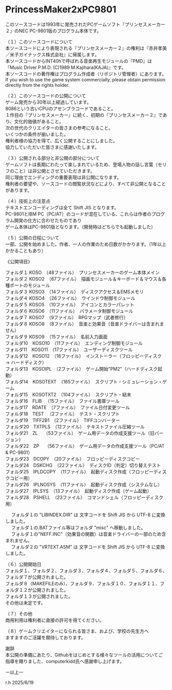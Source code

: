 # PrincessMaker2xPC9801
このソースコードは1993年に発売されたPCゲームソフト『プリンセスメーカー２』のNEC PC-9801版のプログラム本体です。  
  
（１）このソースコードについて  
本ソースコードにより表現される『プリンセスメーカー２』の権利は『赤井孝美／米子ガイナックス株式会社』に帰属します。  
本ソースコードからINT40hで呼ばれる音楽再生モジュールの『PMD』は『Music Driver P.M.D. (C)1989 M.Kajihara(KAJA)』です。  
本ソースコードの著作権はプログラム作成者（リポジトリ管理者）にあります。  
If you wish to use the game system commercially, please obtain permission directly from the rights holder.  

（２）このソースコードの公開について  
ゲーム発売から30年以上経過しています。  
8086という古いCPUのアセンブラコードであること。  
１作目の『プリンセスメーカー』に続く、初期の『プリンセスメーカー２』であり、文化的価値があること。  
次の世代のクリエイターの皆さまの参考になること。  
いくつかの条件が揃いました。  
権利者様の協力を得て、広く公開することにしました。  
協力していただいた皆さまに感謝いたします。  
  
（３）公開される部分と非公開の部分について  
ゲームソフトは長期にわたって楽しまれているため、登場人物の話し言葉（セリフのこと）は非公開とさせていただきます。  
同じ理由でエンディングの重要表現は非公開になります。  
権利者の要望や、ソースコードの閲覧状況などにより、すべて非公開となることがあります。  
  
（４）技術上の注意点  
テキストエンコーディングは全て Shift JIS となります。  
PC-9801とIBM PC（PC/AT）のコードが混在している、これらは作者のプログラム開発の仕方に合わせたものであり  
ゲーム本体はPC-9801版となります。（開発時はどちらでも起動しました）  
  
（５）公開の日程について  
一部、公開を始めました。作者、一人の作業のため日数がかかります。（1年以上かかることもあり）  
  
《公開項目》  
  
フォルダ１  KOSO　（48ファイル）　プリンセスメーカーのゲーム本体メイン  
フォルダ２  KOSO2　（67ファイル）　描画モジュール＆キーボード＆マウス＆各種ポートのモジュール  
フォルダ３  KOSO3　（14ファイル）　ディスクアクセス＆EMSメモリ  
フォルダ４  KOSO4　（26ファイル）　ウインドウ制御モジュール  
フォルダ５  KOSO5　（10ファイル）　アイコンとカラーパレット  
フォルダ６  KOSO6　（11ファイル）　パラメータ制御モジュール  
フォルダ７  KOSO7　（9ファイル）　RPGマップ（武者修行）  
フォルダ８  KOSO8　（8ファイル）　音楽と効果音（音楽ドライバーは含まれません）  
フォルダ９  KOSO9　（15ファイル）　名前入力画面  
フォルダ10　KOSO10　（11ファイル）　エンディング制御モジュール  
フォルダ11　KOSO11　（17ファイル）　ユーザーディスクツール  
フォルダ12　KOSO12　（18ファイル）　インストーラー（フロッピーディスク → ハードディスク）  
フォルダ13　KOSOIPL　（2ファイル）　ゲーム開始"PM2"（ハードディスク起動）  
フォルダ14　KOSOTEXT　（165ファイル）　スクリプト・シミュレーション・ゲーム  
フォルダ15　KOSOTXT2　（104ファイル）　スクリプト・結末  
フォルダ16　FLIB 　（15ファイル）　ファイル書庫ツール  
フォルダ17　RDATE　（7ファイル）　ファイル日付変更ツール  
フォルダ18　TEST 　（2ファイル）　テスト・スクリプト  
フォルダ19　TIFF2B1　（2ファイル）　TIFFコンバーター  
フォルダ20　TXTPLS　（12ファイル）　テキストファイル圧縮ツール  
フォルダ21　ZL　 （53ファイル）　ゲーム用データの作成支援ツール（旧バージョン）  
フォルダ22　ZP　 （56ファイル）　ゲーム用データの作成支援ツール（PC/AT & PC-9801）  
フォルダ23　DCOPY　（20ファイル）　フロッピーディスクコピー  
フォルダ24　DSKCHG　（22ファイル）　ディスクID（判定）切り替えテスト  
フォルダ25　IPLDCOPY　（11ファイル）　起動ディスク作成（フロッピーディスクコピー用）  
フォルダ26　IPLNOSYS　（11ファイル）　起動ディスク作成（システムなし）  
フォルダ27　IPLSYS　（13ファイル）　起動ディスク作成（ゲーム起動）  
フォルダ28　PSHELL　（23ファイル）　コマンドシェル（フロッピーディスク用）  

 　 フォルダ１の "LIBINDEX.DIR" は 文字コードを Shift JIS から UTF-8 に変換しました。  
 　 フォルダ１の.BATファイル等はフォルダ "misc" へ移動しました。  
 　 フォルダ１の"NEFF.INC"（効果音の関数）は音楽ドライバーの一部のため含まれません。  
 　 フォルダ２の "VRTEXT.ASM" は 文字コードを Shift JIS から UTF-8 に変換しました。
  
（６）公開開始日  
フォルダ１、フォルダ２、フォルダ３、フォルダ４、フォルダ５、フォルダ６、フォルダ７が公開されました。  
フォルダ８（MAKEFILEのみ）、フォルダ９、フォルダ１０、フォルダ１１、フォルダ１２が公開されました。  
フォルダ１３が公開されました。  
その他は未定です。  
  
（７）その他  
商用利用は権利者に直接の許可を得てください。  
  
（８）ゲームクリエイターになられる皆さま、および、学校の先生方へ  
ますますのご活躍を期待しております。  
  
謝辞  
本公開の準備にあたり、Githubをはじめとする様々なツールの活用についてご指導を賜りました、computerkidd氏へ感謝申し上げます。

  
ー以上ー  
  
r.h 2025/6/19  

